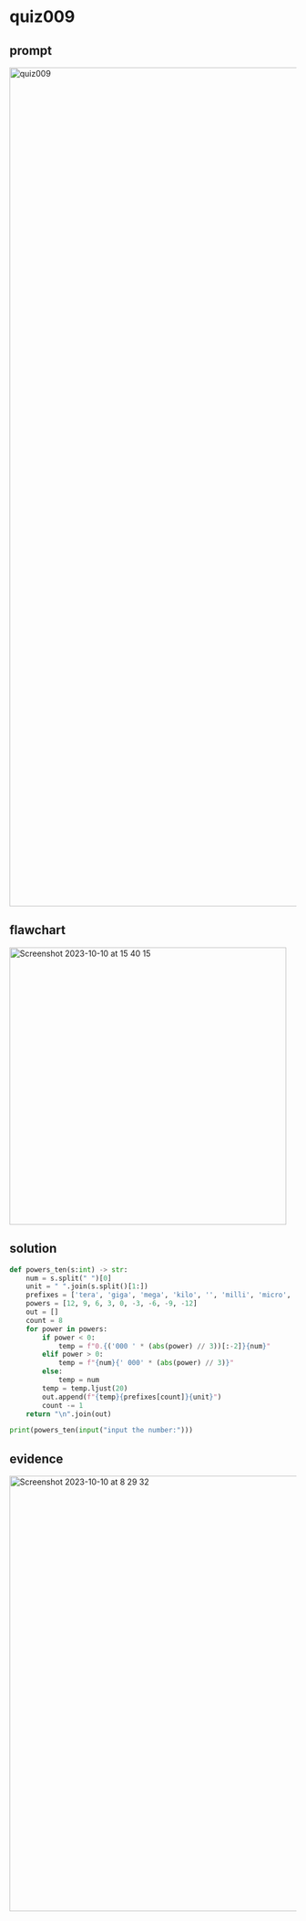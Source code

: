 # quiz009

## prompt
<img width="1470" alt="quiz009" src="https://github.com/ayyyane/unit1-2024/assets/142702159/1cbdb485-319e-484f-b523-8b37f22c2a5f">

## flawchart
<img width="486" alt="Screenshot 2023-10-10 at 15 40 15" src="https://github.com/ayyyane/unit1-2024/assets/142702159/cd7fa9f1-a66e-4a20-99e5-c6c4d73418a3">

## solution
```.py
def powers_ten(s:int) -> str:
    num = s.split(" ")[0]
    unit = " ".join(s.split()[1:])
    prefixes = ['tera', 'giga', 'mega', 'kilo', '', 'milli', 'micro', 'nano', 'pico']
    powers = [12, 9, 6, 3, 0, -3, -6, -9, -12]
    out = []
    count = 8
    for power in powers:
        if power < 0:
            temp = f"0.{('000 ' * (abs(power) // 3))[:-2]}{num}"
        elif power > 0:
            temp = f"{num}{' 000' * (abs(power) // 3)}"
        else:
            temp = num
        temp = temp.ljust(20)
        out.append(f"{temp}{prefixes[count]}{unit}")
        count -= 1
    return "\n".join(out)

print(powers_ten(input("input the number:")))
```

## evidence
<img width="763" alt="Screenshot 2023-10-10 at 8 29 32" src="https://github.com/ayyyane/unit1-2024/assets/142702159/f1acdf42-8ff1-41c3-bc9c-7446382840a6">
